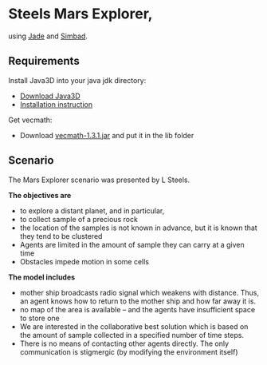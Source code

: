 Steels Mars Explorer,
=============
using <a href="http://jade.tilab.com/">Jade</a> and <a href="http://simbad.sourceforge.net/">Simbad</a>.

Requirements
-------------

Install Java3D into your java jdk directory:
* <a href="https://java3d.java.net/binary-builds.html">Download Java3D</a>
* <a href="http://download.java.net/media/java3d/builds/release/1.5.1/README-download">Installation
instruction</a>

Get vecmath:
* Download <a href="http://mirrors.ibiblio.org/pub/mirrors/maven/java3d/jars/vecmath-1.3.1
.jar">vecmath-1.3.1.jar</a> and put it in the lib folder

Scenario
-------------
The Mars Explorer scenario was presented by L Steels.

**The objectives are**

 * to explore a distant planet, and in particular,
 * to collect sample of a precious rock
 * the location of the samples is not known in advance, but it is known that they tend to be clustered
 * Agents are limited in the amount of sample they can carry at a given time
 * Obstacles impede motion in some cells


**The model includes**
 * mother ship broadcasts radio signal which weakens with distance. Thus, an agent knows how to return to the mother ship and how far away it is.
 * no map of the area is available – and the agents have insufficient space to store one
 * We are interested in the collaborative best solution which is based on the amount of sample collected in a specified number of time steps.
 * There is no means of contacting other agents directly. The only communication is stigmergic (by modifying the environment itself)